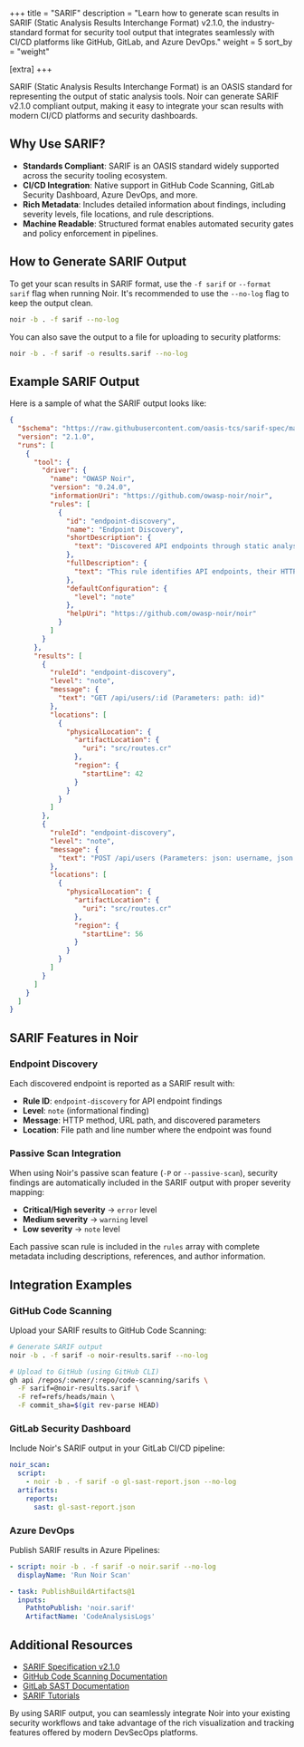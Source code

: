 +++
title = "SARIF"
description = "Learn how to generate scan results in SARIF (Static Analysis Results Interchange Format) v2.1.0, the industry-standard format for security tool output that integrates seamlessly with CI/CD platforms like GitHub, GitLab, and Azure DevOps."
weight = 5
sort_by = "weight"

[extra]
+++

SARIF (Static Analysis Results Interchange Format) is an OASIS standard for representing the output of static analysis tools. Noir can generate SARIF v2.1.0 compliant output, making it easy to integrate your scan results with modern CI/CD platforms and security dashboards.

## Why Use SARIF?

*   **Standards Compliant**: SARIF is an OASIS standard widely supported across the security tooling ecosystem.
*   **CI/CD Integration**: Native support in GitHub Code Scanning, GitLab Security Dashboard, Azure DevOps, and more.
*   **Rich Metadata**: Includes detailed information about findings, including severity levels, file locations, and rule descriptions.
*   **Machine Readable**: Structured format enables automated security gates and policy enforcement in pipelines.

## How to Generate SARIF Output

To get your scan results in SARIF format, use the `-f sarif` or `--format sarif` flag when running Noir. It's recommended to use the `--no-log` flag to keep the output clean.

```bash
noir -b . -f sarif --no-log
```

You can also save the output to a file for uploading to security platforms:

```bash
noir -b . -f sarif -o results.sarif --no-log
```

## Example SARIF Output

Here is a sample of what the SARIF output looks like:

```json
{
  "$schema": "https://raw.githubusercontent.com/oasis-tcs/sarif-spec/master/Schemata/sarif-schema-2.1.0.json",
  "version": "2.1.0",
  "runs": [
    {
      "tool": {
        "driver": {
          "name": "OWASP Noir",
          "version": "0.24.0",
          "informationUri": "https://github.com/owasp-noir/noir",
          "rules": [
            {
              "id": "endpoint-discovery",
              "name": "Endpoint Discovery",
              "shortDescription": {
                "text": "Discovered API endpoints through static analysis"
              },
              "fullDescription": {
                "text": "This rule identifies API endpoints, their HTTP methods, and parameters discovered through static code analysis"
              },
              "defaultConfiguration": {
                "level": "note"
              },
              "helpUri": "https://github.com/owasp-noir/noir"
            }
          ]
        }
      },
      "results": [
        {
          "ruleId": "endpoint-discovery",
          "level": "note",
          "message": {
            "text": "GET /api/users/:id (Parameters: path: id)"
          },
          "locations": [
            {
              "physicalLocation": {
                "artifactLocation": {
                  "uri": "src/routes.cr"
                },
                "region": {
                  "startLine": 42
                }
              }
            }
          ]
        },
        {
          "ruleId": "endpoint-discovery",
          "level": "note",
          "message": {
            "text": "POST /api/users (Parameters: json: username, json: email)"
          },
          "locations": [
            {
              "physicalLocation": {
                "artifactLocation": {
                  "uri": "src/routes.cr"
                },
                "region": {
                  "startLine": 56
                }
              }
            }
          ]
        }
      ]
    }
  ]
}
```

## SARIF Features in Noir

### Endpoint Discovery

Each discovered endpoint is reported as a SARIF result with:

*   **Rule ID**: `endpoint-discovery` for API endpoint findings
*   **Level**: `note` (informational finding)
*   **Message**: HTTP method, URL path, and discovered parameters
*   **Location**: File path and line number where the endpoint was found

### Passive Scan Integration

When using Noir's passive scan feature (`-P` or `--passive-scan`), security findings are automatically included in the SARIF output with proper severity mapping:

*   **Critical/High severity** → `error` level
*   **Medium severity** → `warning` level
*   **Low severity** → `note` level

Each passive scan rule is included in the `rules` array with complete metadata including descriptions, references, and author information.

## Integration Examples

### GitHub Code Scanning

Upload your SARIF results to GitHub Code Scanning:

```bash
# Generate SARIF output
noir -b . -f sarif -o noir-results.sarif --no-log

# Upload to GitHub (using GitHub CLI)
gh api /repos/:owner/:repo/code-scanning/sarifs \
  -F sarif=@noir-results.sarif \
  -F ref=refs/heads/main \
  -F commit_sha=$(git rev-parse HEAD)
```

### GitLab Security Dashboard

Include Noir's SARIF output in your GitLab CI/CD pipeline:

```yaml
noir_scan:
  script:
    - noir -b . -f sarif -o gl-sast-report.json --no-log
  artifacts:
    reports:
      sast: gl-sast-report.json
```

### Azure DevOps

Publish SARIF results in Azure Pipelines:

```yaml
- script: noir -b . -f sarif -o noir.sarif --no-log
  displayName: 'Run Noir Scan'

- task: PublishBuildArtifacts@1
  inputs:
    PathtoPublish: 'noir.sarif'
    ArtifactName: 'CodeAnalysisLogs'
```

## Additional Resources

*   [SARIF Specification v2.1.0](https://docs.oasis-open.org/sarif/sarif/v2.1.0/sarif-v2.1.0.html)
*   [GitHub Code Scanning Documentation](https://docs.github.com/en/code-security/code-scanning)
*   [GitLab SAST Documentation](https://docs.gitlab.com/ee/user/application_security/sast/)
*   [SARIF Tutorials](https://github.com/microsoft/sarif-tutorials)

By using SARIF output, you can seamlessly integrate Noir into your existing security workflows and take advantage of the rich visualization and tracking features offered by modern DevSecOps platforms.
